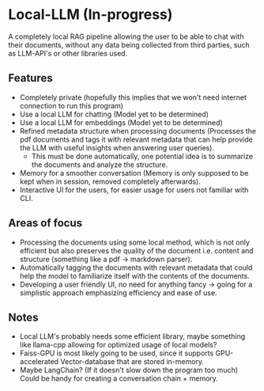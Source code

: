 # Local-LLM (In-progress)

A completely local RAG pipeline allowing the user to be able to chat with their documents, without any data being collected from third parties, such as LLM-API's or other libraries used. 

## Features

* Completely private (hopefully this implies that we won't need internet connection to run this program)
* Use a local LLM for chatting (Model yet to be determined)
* Use a local LLM for embeddings (Model yet to be determined)
* Refined metadata structure when processing documents (Processes the pdf documents and tags it with relevant metadata that can help provide the LLM with useful insights when answering user queries). 
    * This must be done automatically, one potential idea is to summarize the documents and analyze the structure. 
* Memory for a smoother conversation (Memory is only supposed to be kept when in session, removed completely afterwards). 
* Interactive UI for the users, for easier usage for users not familiar with CLI. 

## Areas of focus

* Processing the documents using some local method, which is not only efficient but also preserves the quality of the document i.e. content and structure  (something like a pdf -> markdown parser). 
* Automatically tagging the documents with relevant metadata that could help the model to familiarize itself with the contents of the documents. 
* Developing a user friendly UI, no need for anything fancy -> going for a simplistic approach emphasizing efficiency and ease of use. 

## Notes

* Local LLM's probably needs some efficient library, maybe something like llama-cpp allowing for optimized usage of local models?
* Faiss-GPU is most likely going to be used, since it supports GPU-accelerated Vector-database that are stored in-memory.
* Maybe LangChain? (If it doesn't slow down the program too much) Could be handy for creating a conversation chain + memory. 
